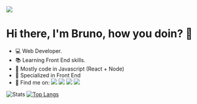 <img src="https://www.canva.com/design/DAEjRHa2-dA/c47abZ_JBnJnnltiw-HZsw/view?utm_content=DAEjRHa2-dA&utm_campaign=designshare&utm_medium=link&utm_source=publishsharelink">

# Hi there, I'm Bruno, how you doin? 👋

- 💻 Web Developer.
- 📚 Learning Front End skills.
- 🧰 Mostly code in Javascript (React + Node)
- 💪 Specialized in Front End
- 🔗 Find me on:
 [<img src="https://img.shields.io/badge/linkedin-%230077B5.svg?&style=for-the-badge&logo=linkedin&logoColor=white" />](https://www.linkedin.com/in/bruno-fernandes-27b55b210/) [<img src = "https://img.shields.io/badge/instagram-%23E4405F.svg?&style=for-the-badge&logo=instagram&logoColor=white">](https://www.instagram.com/b.fernandesfc/) [<img src = "https://img.shields.io/badge/facebook-%231877F2.svg?&style=for-the-badge&logo=facebook&logoColor=white">](https://www.facebook.com/brunoraider15/) [<img src ="https://img.shields.io/badge/Gmail-D14836?style=for-the-badge&logo=gmail&logoColor=white" />](mailto:brunofernandes.job@gmail.com)

![Stats](https://github-readme-stats.vercel.app/api?username=brunofernandes23&show_icons=true&theme=tokyonight)
[![Top Langs](https://github-readme-stats.vercel.app/api/top-langs/?username=brunofernandes23)](https://github.com/brunofernandes23/github-readme-stats)





